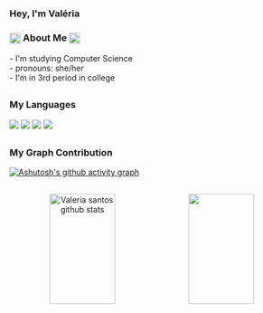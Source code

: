 ### Hey, I'm Valéria
 
 <h3>
  <img align="center" alt="valeria-Js" height="20" width="20" src="https://cdn.discordapp.com/attachments/1060014043873673286/1083978653106454578/pngwing.com.png">
  About Me  
  <img align="center" alt="valeria-Js" height="20" width="20" src="https://cdn.discordapp.com/attachments/1060014043873673286/1083978653106454578/pngwing.com.png">
</h3>
 <div>
- I'm studying Computer Science <br>
- pronouns: she/her <br>
- I'm in 3rd period in college
</div>

 ##
 
<div>
 <h3> My Languages </h3>
 <img src = "https://img.shields.io/badge/HTML5-E34F26?style=for-the-badge&logo=html5&logoColor=white">
 <img src = "https://img.shields.io/badge/CSS3-1572B6?style=for-the-badge&logo=css3&logoColor=white">
 <img src = "https://img.shields.io/badge/JavaScript-F7DF1E?style=for-the-badge&logo=javascript&logoColor=black">
 <img src = "https://img.shields.io/badge/PHP-777BB4?style=for-the-badge&logo=php&logoColor=white">
 </div>

 ##
 
 <h3> My Graph Contribution </h3>
 
[![Ashutosh's github activity graph](https://github-readme-activity-graph.cyclic.app/graph?username=akemilol&bg_color=0d1117&color=dbb5e8&line=9d61ae&point=749ad2&area=true&hide_border=true)](https://github.com/ashutosh00710/github-readme-activity-graph)

##

<div align="center">  
  <img width="48%" height="195px" src="https://github-readme-stats.vercel.app/api?username=akemilol&show_icons=true&count_private=true&hide_border=true&title&theme=aura&show_icons=true" alt="Valeria santos github stats" /> 
  <img width="48%" height="195px" src="https://github-readme-stats.vercel.app/api/top-langs/?username=akemilol&layout=compact&hide_border=true&title&theme=aura&show_icons=true" />
</div>


 


